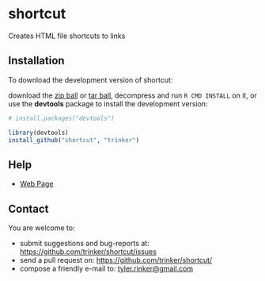shortcut
=======

Creates HTML file shortcuts to links

## Installation

To download the development version of shortcut:

download the [zip ball]() or [tar ball](), decompress and run `R CMD INSTALL` on it, or use the **devtools** package to install the development version:

```r
# install.packages("devtools")

library(devtools)
install_github("shortcut", "trinker")
```

## Help

- [Web Page](http://trinker.github.com/shortcut/) 


## Contact

You are welcome to:
* submit suggestions and bug-reports at: <https://github.com/trinker/shortcut/issues>
* send a pull request on: <https://github.com/trinker/shortcut/>
* compose a friendly e-mail to: <tyler.rinker@gmail.com>
